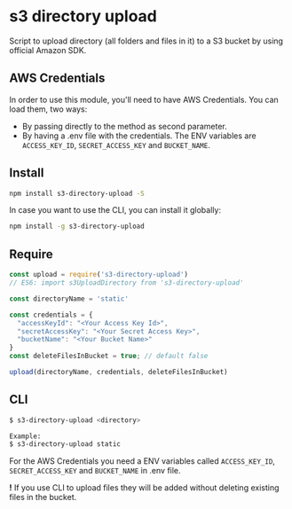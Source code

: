 # s3 directory upload

Script to upload directory (all folders and files in it) to a S3 bucket by using official Amazon SDK.

## AWS Credentials

In order to use this module, you'll need to have AWS Credentials. You can load them, two ways:

* By passing directly to the method as second parameter.
* By having a .env file with the credentials.
  The ENV variables are `ACCESS_KEY_ID`, `SECRET_ACCESS_KEY` and `BUCKET_NAME`.

## Install

```bash
npm install s3-directory-upload -S
```

In case you want to use the CLI, you can install it globally:

```bash
npm install -g s3-directory-upload
```

## Require
```javascript
const upload = require('s3-directory-upload')
// ES6: import s3UploadDirectory from 's3-directory-upload'

const directoryName = 'static'

const credentials = {
  "accessKeyId": "<Your Access Key Id>",
  "secretAccessKey": "<Your Secret Access Key>",
  "bucketName": "<Your Bucket Name>"
}
const deleteFilesInBucket = true; // default false

upload(directoryName, credentials, deleteFilesInBucket)
```

## CLI
```bash
$ s3-directory-upload <directory>

Example:
$ s3-directory-upload static
```

For the AWS Credentials you need a ENV variables called `ACCESS_KEY_ID`, `SECRET_ACCESS_KEY` and `BUCKET_NAME` in .env file.


**!** If you use CLI to upload files they will be added without deleting existing files in the bucket.